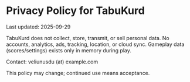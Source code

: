 # Privacy Policy for TabuKurd
Last updated: 2025-09-29

TabuKurd does not collect, store, transmit, or sell personal data.
No accounts, analytics, ads, tracking, location, or cloud sync.
Gameplay data (scores/settings) exists only in memory during play.

Contact: veliunusdu (at) example.com

This policy may change; continued use means acceptance.